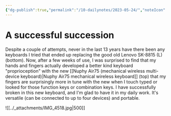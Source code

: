 ```yaml
---
{"dg-publish":true,"permalink":"/10-dailynotes/2023-05-24/","noteIcon":"2"}
---
```


# A successful succession

Despite a couple of attempts, never in the last 13 years have there been any keyboards I tried that ended up replacing the good old Lenovo SK-8815 (L) (bottom). Now, after a few weeks of use, I was surprised to find that my hands and fingers actually developed a better kind keyboard "proprioception" with the new [[Nuphy Air75 (mechanical wireless multi-device keyboard)\|Nuphy Air75 mechanical wireless keyboard]] (top) that my fingers are surprisingly more in tune with the new when I touch typed or looked for those function keys or combination keys. I have successfully broken in this new keyboard, and I'm glad to have it in my daily work. It's versatile (can be connected to up to four devices) and portable. 

![[../_attachments/IMG_4518.jpg\|500]]